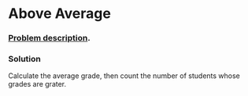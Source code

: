 # Above Average

### [Problem description](https://www.beecrowd.com.br/judge/en/problems/view/1214).

### Solution

Calculate the average grade, then count the number of students whose grades are grater.